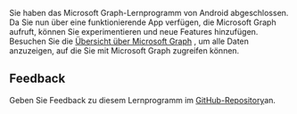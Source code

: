 <!-- markdownlint-disable MD002 MD041 -->

Sie haben das Microsoft Graph-Lernprogramm von Android abgeschlossen. Da Sie nun über eine funktionierende App verfügen, die Microsoft Graph aufruft, können Sie experimentieren und neue Features hinzufügen. Besuchen Sie die [Übersicht über Microsoft Graph](/graph/overview) , um alle Daten anzuzeigen, auf die Sie mit Microsoft Graph zugreifen können.

## <a name="feedback"></a>Feedback

Geben Sie Feedback zu diesem Lernprogramm im [GitHub-Repository](https://github.com/microsoftgraph/msgraph-training-android)an.
